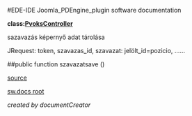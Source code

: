 #EDE-IDE Joomla_PDEngine_plugin
software documentation

**class:[PvoksController](../PvoksController.md)**



sazavazás képernyő adat tárolása

JRequest: token, szavazas_id, szavazat: jelölt_id=pozicio, ......

##public function szavazatsave () 


[source](../../../site/controller.php)

[sw.docs root](../)

*created by documentCreator*

